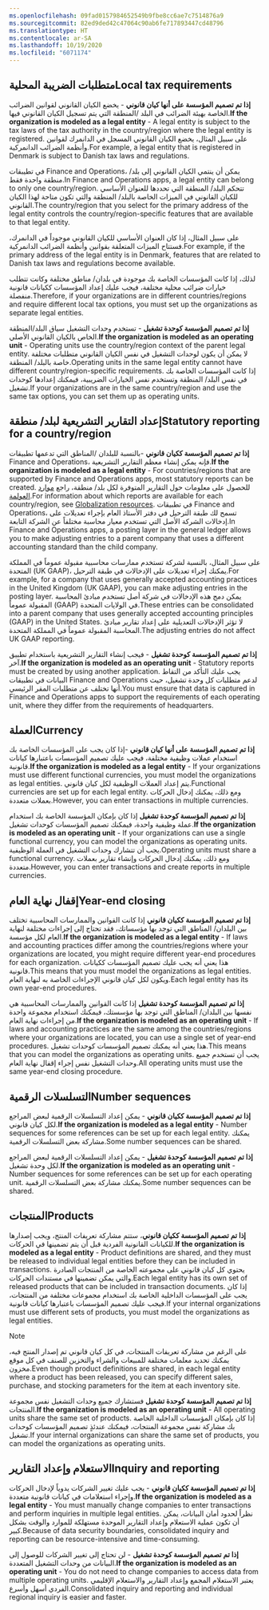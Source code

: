 ```yaml
---
ms.openlocfilehash: 09fad0157984652549b9fbe8cc6ae7c7514876a9
ms.sourcegitcommit: 82ed9ded42c47064c90ab6fe717893447cd48796
ms.translationtype: HT
ms.contentlocale: ar-SA
ms.lasthandoff: 10/19/2020
ms.locfileid: "6071174"
---
```

## <a name="local-tax-requirements"></a><span data-ttu-id="eb61e-101">متطلبات الضريبة المحلية</span><span class="sxs-lookup"><span data-stu-id="eb61e-101">Local tax requirements</span></span>

<span data-ttu-id="eb61e-102">**إذا تم تصميم المؤسسة على أنها كيان قانوني** - يخضع الكيان القانوني لقوانين الضرائب الخاصة بهيئة الضرائب في البلد /المنطقة التي يتم تسجيل الكيان القانوني فيها.</span><span class="sxs-lookup"><span data-stu-id="eb61e-102">**If the organization is modeled as a legal entity** - A legal entity is subject to the tax laws of the tax authority in the country/region where the legal entity is registered.</span></span> <span data-ttu-id="eb61e-103">على سبيل المثال، يخضع الكيان القانوني المسجل في الدانمرك لقوانين وأنظمة الضرائب الدانمركية.</span><span class="sxs-lookup"><span data-stu-id="eb61e-103">For example, a legal entity that is registered in Denmark is subject to Danish tax laws and regulations.</span></span> 

<span data-ttu-id="eb61e-104">في تطيبقات Finance and Operations، يمكن أن ينتمي الكيان القانوني إلى بلد/ منطقة واحدة فقط.</span><span class="sxs-lookup"><span data-stu-id="eb61e-104">In Finance and Operations apps, a legal entity can belong to only one country/region.</span></span> <span data-ttu-id="eb61e-105">تتحكم البلد/ المنطقة التي تحددها للعنوان الأساسي للكيان القانوني في الميزات الخاصة بالبلد/ المنطقة والتي تكون متاحة لهذا الكيان القانوني.</span><span class="sxs-lookup"><span data-stu-id="eb61e-105">The country/region that you select for the primary address of the legal entity controls the country/region-specific features that are available to that legal entity.</span></span> 

<span data-ttu-id="eb61e-106">على سبيل المثال، إذا كان العنوان الأساسي للكيان القانوني موجوداً في الدانمرك، فستتاح الميزات المتعلقة بقوانين وأنظمة الضرائب الدانمركية.</span><span class="sxs-lookup"><span data-stu-id="eb61e-106">For example, if the primary address of the legal entity is in Denmark, features that are related to Danish tax laws and regulations become available.</span></span> 

<span data-ttu-id="eb61e-107">لذلك، إذا كانت المؤسسات الخاصة بك موجودة في بلدان/ مناطق مختلفة وكانت تتطلب خيارات ضرائب محلية مختلفة، فيجب عليك إعداد المؤسسات ككيانات قانونية منفصلة.</span><span class="sxs-lookup"><span data-stu-id="eb61e-107">Therefore, if your organizations are in different countries/regions and require different local tax options, you must set up the organizations as separate legal entities.</span></span>

<span data-ttu-id="eb61e-108">**إذا تم تصميم المؤسسة كوحدة تشغيل** - تستخدم وحدات التشغيل سياق البلد/المنطقة الخاص بالكيان القانوني الأصلي.</span><span class="sxs-lookup"><span data-stu-id="eb61e-108">**If the organization is modeled as an operating unit** - Operating units use the country/region context of the parent legal entity.</span></span> <span data-ttu-id="eb61e-109">لا يمكن أن يكون لوحدات التشغيل في نفس الكيان القانوني متطلبات مختلفة خاصة بالبلد/ المنطقة.</span><span class="sxs-lookup"><span data-stu-id="eb61e-109">Operating units in the same legal entity cannot have different country/region-specific requirements.</span></span> <span data-ttu-id="eb61e-110">إذا كانت المؤسسات الخاصة بك في نفس البلد/ المنطقة وتستخدم نفس الخيارات الضريبية، فيمكنك إعدادها كوحدات تشغيل.</span><span class="sxs-lookup"><span data-stu-id="eb61e-110">If your organizations are in the same country/region and use the same tax options, you can set them up as operating units.</span></span>

## <a name="statutory-reporting-for-a-countryregion"></a><span data-ttu-id="eb61e-111">إعداد التقارير التشريعية لبلد/ منطقة</span><span class="sxs-lookup"><span data-stu-id="eb61e-111">Statutory reporting for a country/region</span></span>

<span data-ttu-id="eb61e-112">**إذا تم تصميم المؤسسة ككيان قانوني** -بالنسبة للبلدان /المناطق التي تدعمها تطبيقات Finance and Operations، فإنه يمكن إنشاء معظم التقارير التشريعية.</span><span class="sxs-lookup"><span data-stu-id="eb61e-112">**If the organization is modeled as a legal entity** - For countries/regions that are supported by Finance and Operations apps, most statutory reports can be created.</span></span> <span data-ttu-id="eb61e-113">للحصول على معلومات حول التقارير المتوفرة لكل بلد/ منطقة، راجع [موارد العولمة](https://docs.microsoft.com/dynamics365/fin-ops-core/dev-itpro/lcs-solutions/country-region/?azure-portal=true).</span><span class="sxs-lookup"><span data-stu-id="eb61e-113">For information about which reports are available for each country/region, see [Globalization resources](https://docs.microsoft.com/dynamics365/fin-ops-core/dev-itpro/lcs-solutions/country-region/?azure-portal=true).</span></span> <span data-ttu-id="eb61e-114">في تطبيقات Finance and Operations، تسمح لك طبقة الترحيل في دفتر الأستاذ العام بإجراء تعديلات على إدخالات الشركة الأصل التي تستخدم معيار محاسبة مختلفاً عن الشركة التابعة.</span><span class="sxs-lookup"><span data-stu-id="eb61e-114">In Finance and Operations apps, a posting layer in the general ledger allows you to make adjusting entries to a parent company that uses a different accounting standard than the child company.</span></span> 

<span data-ttu-id="eb61e-115">على سبيل المثال، بالنسبة لشركة تستخدم ممارسات محاسبية مقبولة عموماً في المملكة المتحدة (UK GAAP)، يمكنك إجراء تعديلات على الإدخالات في طبقة الترحيل.</span><span class="sxs-lookup"><span data-stu-id="eb61e-115">For example, for a company that uses generally accepted accounting practices in the United Kingdom (UK GAAP), you can make adjusting entries in the posting layer.</span></span> <span data-ttu-id="eb61e-116">يمكن دمج هذه الإدخالات في شركة أصل تستخدم مبادئ المحاسبة المقبولة عموماً (GAAP) في الولايات المتحدة.</span><span class="sxs-lookup"><span data-stu-id="eb61e-116">These entries can be consolidated into a parent company that uses generally accepted accounting principles (GAAP) in the United States.</span></span> <span data-ttu-id="eb61e-117">لا تؤثر الإدخالات التعديلية على إعداد تقارير مبادئ المحاسبة المقبولة عموماً في المملكة المتحدة.</span><span class="sxs-lookup"><span data-stu-id="eb61e-117">The adjusting entries do not affect UK GAAP reporting.</span></span>

<span data-ttu-id="eb61e-118">**إذا تم تصميم المؤسسة كوحدة تشغيل** - فيجب إنشاء التقارير التشريعية باستخدام تطبيق آخر.</span><span class="sxs-lookup"><span data-stu-id="eb61e-118">**If the organization is modeled as an operating unit** - Statutory reports must be created by using another application.</span></span> <span data-ttu-id="eb61e-119">يجب عليك التأكد من التقاط البيانات في تطبيقات Finance and Operations لدعم متطلبات كل وحدة تشغيل، حيث أنها تختلف عن متطلبات المقر الرئيسي.</span><span class="sxs-lookup"><span data-stu-id="eb61e-119">You must ensure that data is captured in Finance and Operations apps to support the requirements of each operating unit, where they differ from the requirements of headquarters.</span></span>

## <a name="currency"></a><span data-ttu-id="eb61e-120">العملة</span><span class="sxs-lookup"><span data-stu-id="eb61e-120">Currency</span></span>

<span data-ttu-id="eb61e-121">**إذا تم تصميم المؤسسة على أنها كيان قانوني** -إذا كان يجب على المؤسسات الخاصة بك استخدام عملات وظيفية مختلفة، فيجب عليك تصميم المؤسسات باعتبارها كيانات قانونية.</span><span class="sxs-lookup"><span data-stu-id="eb61e-121">**If the organization is modeled as a legal entity** - If your organizations must use different functional currencies, you must model the organizations as legal entities.</span></span> <span data-ttu-id="eb61e-122">يتم إعداد العملات الوظيفية لكل كيان قانوني.</span><span class="sxs-lookup"><span data-stu-id="eb61e-122">Functional currencies are set up for each legal entity.</span></span> <span data-ttu-id="eb61e-123">ومع ذلك، يمكنك إدخال الحركات بعملات متعددة.</span><span class="sxs-lookup"><span data-stu-id="eb61e-123">However, you can enter transactions in multiple currencies.</span></span>

<span data-ttu-id="eb61e-124">**إذا تم تصميم المؤسسة كوحدة تشغيل** إذا كان بإمكان المؤسسة الخاصة بك استخدام عملة وظيفية واحدة، فيمكنك تصميم المؤسسات كوحدات تشغيل.</span><span class="sxs-lookup"><span data-stu-id="eb61e-124">**If the organization is modeled as an operating unit** - If your organizations can use a single functional currency, you can model the organizations as operating units.</span></span> <span data-ttu-id="eb61e-125">يجب أن تتشارك وحدات التشغيل في العملة الوظيفية.</span><span class="sxs-lookup"><span data-stu-id="eb61e-125">Operating units must share a functional currency.</span></span> <span data-ttu-id="eb61e-126">ومع ذلك، يمكنك إدخال الحركات وإنشاء تقارير بعملات متعددة.</span><span class="sxs-lookup"><span data-stu-id="eb61e-126">However, you can enter transactions and create reports in multiple currencies.</span></span>

## <a name="year-end-closing"></a><span data-ttu-id="eb61e-127">إقفال نهاية العام</span><span class="sxs-lookup"><span data-stu-id="eb61e-127">Year-end closing</span></span>

<span data-ttu-id="eb61e-128">**إذا تم تصميم المؤسسة ككيان قانوني** إذا كانت القوانين والممارسات المحاسبية تختلف بين البلدان/ المناطق التي توجد بها مؤسساتك، فقد تحتاج إلى إجراءات مختلفة لنهاية العام لكل مؤسسة.</span><span class="sxs-lookup"><span data-stu-id="eb61e-128">**If the organization is modeled as a legal entity** - If laws and accounting practices differ among the countries/regions where your organizations are located, you might require different year-end procedures for each organization.</span></span> <span data-ttu-id="eb61e-129">هذا يعني أنه يجب عليك تصميم المؤسسات ككيانات قانونية.</span><span class="sxs-lookup"><span data-stu-id="eb61e-129">This means that you must model the organizations as legal entities.</span></span> <span data-ttu-id="eb61e-130">ويكون لكل كيان قانوني الإجراءات الخاصة به لنهاية العام.</span><span class="sxs-lookup"><span data-stu-id="eb61e-130">Each legal entity has its own year-end procedures.</span></span>

<span data-ttu-id="eb61e-131">**إذا تم تصميم المؤسسة كوحدة تشغيل** إذا كانت القوانين والممارسات المحاسبية هي نفسها بين البلدان/ المناطق التي توجد بها مؤسستك، فيمكنك استخدام مجموعة واحدة من إجراءات نهاية العام.</span><span class="sxs-lookup"><span data-stu-id="eb61e-131">**If the organization is modeled as an operating unit** - If laws and accounting practices are the same among the countries/regions where your organizations are located, you can use a single set of year-end procedures.</span></span> <span data-ttu-id="eb61e-132">هذا يعني أنه يمكنك تصميم المؤسسات كوحدات تشغيل.</span><span class="sxs-lookup"><span data-stu-id="eb61e-132">This means that you can model the organizations as operating units.</span></span> <span data-ttu-id="eb61e-133">يجب أن تستخدم جميع وحدات التشغيل نفس إجراء إقفال نهاية العام.</span><span class="sxs-lookup"><span data-stu-id="eb61e-133">All operating units must use the same year-end closing procedure.</span></span>

## <a name="number-sequences"></a><span data-ttu-id="eb61e-134">التسلسلات الرقمية</span><span class="sxs-lookup"><span data-stu-id="eb61e-134">Number sequences</span></span>

<span data-ttu-id="eb61e-135">**إذا تم تصميم المؤسسة ككيان قانوني** - يمكن إعداد التسلسلات الرقمية لبعض المراجع لكل كيان قانوني.</span><span class="sxs-lookup"><span data-stu-id="eb61e-135">**If the organization is modeled as a legal entity** - Number sequences for some references can be set up for each legal entity.</span></span> <span data-ttu-id="eb61e-136">يمكنك مشاركة بعض التسلسلات الرقمية.</span><span class="sxs-lookup"><span data-stu-id="eb61e-136">Some number sequences can be shared.</span></span>

<span data-ttu-id="eb61e-137">**إذا تم تصميم المؤسسة كوحدة تشغيل** - يمكن إعداد التسلسلات الرقمية لبعض المراجع لكل وحدة تشغيل.</span><span class="sxs-lookup"><span data-stu-id="eb61e-137">**If the organization is modeled as an operating unit** - Number sequences for some references can be set up for each operating unit.</span></span> <span data-ttu-id="eb61e-138">يمكنك مشاركة بعض التسلسلات الرقمية.</span><span class="sxs-lookup"><span data-stu-id="eb61e-138">Some number sequences can be shared.</span></span>

## <a name="products"></a><span data-ttu-id="eb61e-139">المنتجات</span><span class="sxs-lookup"><span data-stu-id="eb61e-139">Products</span></span>

<span data-ttu-id="eb61e-140">**إذا تم تصميم المؤسسة ككيان قانوني**، ستتم مشاركة تعريفات المنتج، ويجب إصدارها للكيانات القانونية الفردية قبل أن يتم تضمينها في الحركات.</span><span class="sxs-lookup"><span data-stu-id="eb61e-140">**If the organization is modeled as a legal entity** - Product definitions are shared, and they must be released to individual legal entities before they can be included in transactions.</span></span> <span data-ttu-id="eb61e-141">يحتوي كل كيان قانوني على مجموعته الخاصة من المنتجات الصادرة والتي يمكن تضمينها في مستندات الحركات.</span><span class="sxs-lookup"><span data-stu-id="eb61e-141">Each legal entity has its own set of released products that can be included in transaction documents.</span></span> <span data-ttu-id="eb61e-142">إذا كان يجب على المؤسسات الداخلية الخاصة بك استخدام مجموعات مختلفة من المنتجات، فيجب عليك تصميم المؤسسات باعتبارها كيانات قانونية.</span><span class="sxs-lookup"><span data-stu-id="eb61e-142">If your internal organizations must use different sets of products, you must model the organizations as legal entities.</span></span>

> [!NOTE]
> <span data-ttu-id="eb61e-143">على الرغم من مشاركة تعريفات المنتجات، في كل كيان قانوني تم إصدار المنتج فيه، يمكنك تحديد معلمات مختلفة للمبيعات والشراء والتخزين للصنف في كل موقع مخزون.</span><span class="sxs-lookup"><span data-stu-id="eb61e-143">Even though product definitions are shared, in each legal entity where a product has been released, you can specify different sales, purchase, and stocking parameters for the item at each inventory site.</span></span>


<span data-ttu-id="eb61e-144">**إذا تم تصميم المؤسسة كوحدة تشغيل** فستشارك جميع وحدات التشغيل نفس مجموعة المنتجات.</span><span class="sxs-lookup"><span data-stu-id="eb61e-144">**If the organization is modeled as an operating unit** - All operating units share the same set of products.</span></span> <span data-ttu-id="eb61e-145">إذا كان بإمكان المؤسسات الداخلية الخاصة بك مشاركة نفس مجموعة المنتجات، فيمكنك عندئذٍ تصميم المؤسسات كوحدات تشغيل.</span><span class="sxs-lookup"><span data-stu-id="eb61e-145">If your internal organizations can share the same set of products, you can model the organizations as operating units.</span></span>

## <a name="inquiry-and-reporting"></a><span data-ttu-id="eb61e-146">الاستعلام وإعداد التقارير</span><span class="sxs-lookup"><span data-stu-id="eb61e-146">Inquiry and reporting</span></span>

<span data-ttu-id="eb61e-147">**إذا تم تصميم المؤسسة ككيان قانوني** - يجب عليك تغيير الشركات يدوياً لإدخال الحركات وإجراء استعلامات في كيانات قانونية متعددة.</span><span class="sxs-lookup"><span data-stu-id="eb61e-147">**If the organization is modeled as a legal entity** - You must manually change companies to enter transactions and perform inquiries in multiple legal entities.</span></span> <span data-ttu-id="eb61e-148">نظراً لحدود أمان البيانات، يمكن أن تكون عملية الاستعلام وإعداد التقارير الموحدة مستهلكة للموارد والوقت بشكل كبير.</span><span class="sxs-lookup"><span data-stu-id="eb61e-148">Because of data security boundaries, consolidated inquiry and reporting can be resource-intensive and time-consuming.</span></span>

<span data-ttu-id="eb61e-149">**إذا تم تصميم المؤسسة كوحدة تشغيل** - لن تحتاج إلى تغيير الشركات للوصول إلى البيانات من وحدات التشغيل المتعددة.</span><span class="sxs-lookup"><span data-stu-id="eb61e-149">**If the organization is modeled as an operating unit** - You do not need to change companies to access data from multiple operating units.</span></span> <span data-ttu-id="eb61e-150">يعتبر الاستعلام المجمع وإعداد التقارير والاستعلام الإقليمي الفردي أسهل وأسرع.</span><span class="sxs-lookup"><span data-stu-id="eb61e-150">Consolidated inquiry and reporting and individual regional inquiry is easier and faster.</span></span>
 
